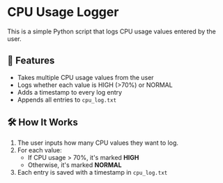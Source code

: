 # CPU Usage Logger

This is a simple Python script that logs CPU usage values entered by the user.

## 🧠 Features
- Takes multiple CPU usage values from the user
- Logs whether each value is HIGH (>70%) or NORMAL
- Adds a timestamp to every log entry
- Appends all entries to `cpu_log.txt`

## 🛠️ How It Works
1. The user inputs how many CPU values they want to log.
2. For each value:
   - If CPU usage > 70%, it's marked **HIGH**
   - Otherwise, it's marked **NORMAL**
3. Each entry is saved with a timestamp in `cpu_log.txt`
